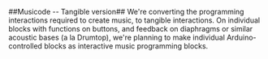 ##Musicode -- Tangible version##
We're converting the programming interactions required to create music, to tangible interactions. On individual blocks with functions on buttons, and feedback on diaphragms or similar acoustic bases (a la Drumtop), we're planning to make individual Arduino-controlled blocks as interactive music programming blocks.

